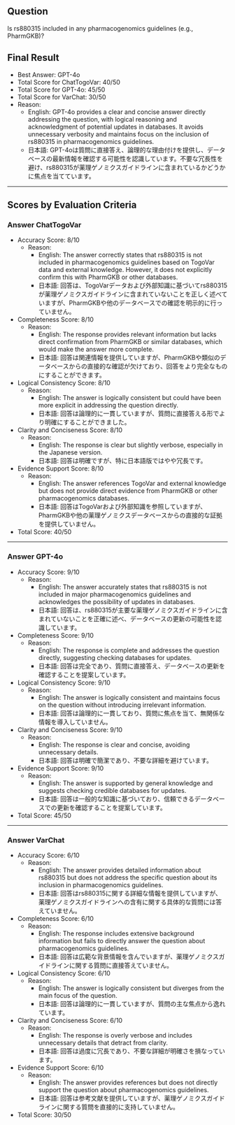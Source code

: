 ## Question

Is rs880315 included in any pharmacogenomics guidelines (e.g., PharmGKB)?

## Final Result

- Best Answer: GPT-4o
- Total Score for ChatTogoVar: 40/50
- Total Score for GPT-4o: 45/50
- Total Score for VarChat: 30/50
- Reason:
  - English: GPT-4o provides a clear and concise answer directly addressing the question, with logical reasoning and acknowledgment of potential updates in databases. It avoids unnecessary verbosity and maintains focus on the inclusion of rs880315 in pharmacogenomics guidelines.
  - 日本語: GPT-4oは質問に直接答え、論理的な理由付けを提供し、データベースの最新情報を確認する可能性を認識しています。不要な冗長性を避け、rs880315が薬理ゲノミクスガイドラインに含まれているかどうかに焦点を当てています。

---

## Scores by Evaluation Criteria

### Answer ChatTogoVar
- Accuracy Score: 8/10
  - Reason: 
    - English: The answer correctly states that rs880315 is not included in pharmacogenomics guidelines based on TogoVar data and external knowledge. However, it does not explicitly confirm this with PharmGKB or other databases.
    - 日本語: 回答は、TogoVarデータおよび外部知識に基づいてrs880315が薬理ゲノミクスガイドラインに含まれていないことを正しく述べていますが、PharmGKBや他のデータベースでの確認を明示的に行っていません。
- Completeness Score: 8/10
  - Reason: 
    - English: The response provides relevant information but lacks direct confirmation from PharmGKB or similar databases, which would make the answer more complete.
    - 日本語: 回答は関連情報を提供していますが、PharmGKBや類似のデータベースからの直接的な確認が欠けており、回答をより完全なものにすることができます。
- Logical Consistency Score: 8/10
  - Reason: 
    - English: The answer is logically consistent but could have been more explicit in addressing the question directly.
    - 日本語: 回答は論理的に一貫していますが、質問に直接答える形でより明確にすることができました。
- Clarity and Conciseness Score: 8/10
  - Reason: 
    - English: The response is clear but slightly verbose, especially in the Japanese version.
    - 日本語: 回答は明確ですが、特に日本語版ではやや冗長です。
- Evidence Support Score: 8/10
  - Reason: 
    - English: The answer references TogoVar and external knowledge but does not provide direct evidence from PharmGKB or other pharmacogenomics databases.
    - 日本語: 回答はTogoVarおよび外部知識を参照していますが、PharmGKBや他の薬理ゲノミクスデータベースからの直接的な証拠を提供していません。
- Total Score: 40/50

---

### Answer GPT-4o
- Accuracy Score: 9/10
  - Reason: 
    - English: The answer accurately states that rs880315 is not included in major pharmacogenomics guidelines and acknowledges the possibility of updates in databases.
    - 日本語: 回答は、rs880315が主要な薬理ゲノミクスガイドラインに含まれていないことを正確に述べ、データベースの更新の可能性を認識しています。
- Completeness Score: 9/10
  - Reason: 
    - English: The response is complete and addresses the question directly, suggesting checking databases for updates.
    - 日本語: 回答は完全であり、質問に直接答え、データベースの更新を確認することを提案しています。
- Logical Consistency Score: 9/10
  - Reason: 
    - English: The answer is logically consistent and maintains focus on the question without introducing irrelevant information.
    - 日本語: 回答は論理的に一貫しており、質問に焦点を当て、無関係な情報を導入していません。
- Clarity and Conciseness Score: 9/10
  - Reason: 
    - English: The response is clear and concise, avoiding unnecessary details.
    - 日本語: 回答は明確で簡潔であり、不要な詳細を避けています。
- Evidence Support Score: 9/10
  - Reason: 
    - English: The answer is supported by general knowledge and suggests checking credible databases for updates.
    - 日本語: 回答は一般的な知識に基づいており、信頼できるデータベースでの更新を確認することを提案しています。
- Total Score: 45/50

---

### Answer VarChat
- Accuracy Score: 6/10
  - Reason: 
    - English: The answer provides detailed information about rs880315 but does not address the specific question about its inclusion in pharmacogenomics guidelines.
    - 日本語: 回答はrs880315に関する詳細な情報を提供していますが、薬理ゲノミクスガイドラインへの含有に関する具体的な質問には答えていません。
- Completeness Score: 6/10
  - Reason: 
    - English: The response includes extensive background information but fails to directly answer the question about pharmacogenomics guidelines.
    - 日本語: 回答は広範な背景情報を含んでいますが、薬理ゲノミクスガイドラインに関する質問に直接答えていません。
- Logical Consistency Score: 6/10
  - Reason: 
    - English: The answer is logically consistent but diverges from the main focus of the question.
    - 日本語: 回答は論理的に一貫していますが、質問の主な焦点から逸れています。
- Clarity and Conciseness Score: 6/10
  - Reason: 
    - English: The response is overly verbose and includes unnecessary details that detract from clarity.
    - 日本語: 回答は過度に冗長であり、不要な詳細が明確さを損なっています。
- Evidence Support Score: 6/10
  - Reason: 
    - English: The answer provides references but does not directly support the question about pharmacogenomics guidelines.
    - 日本語: 回答は参考文献を提供していますが、薬理ゲノミクスガイドラインに関する質問を直接的に支持していません。
- Total Score: 30/50